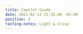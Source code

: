 ```yaml
---
title: Capitol Cuvée
date: 2021-02-12 21:55:00 -05:00
position: 2
tasting-notes: Light & Crisp
---
```


